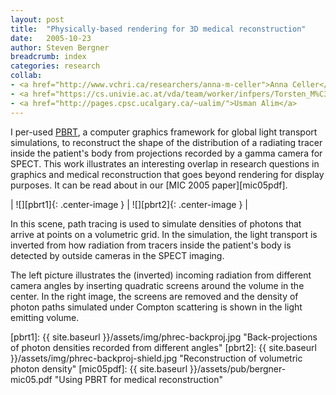 ```yaml
---
layout: post
title:  "Physically-based rendering for 3D medical reconstruction"
date:   2005-10-23
author: Steven Bergner
breadcrumb: index
categories: research
collab:
- <a href="http://www.vchri.ca/researchers/anna-m-celler">Anna Celler</a>
- <a href="https://cs.univie.ac.at/vda/team/worker/infpers/Torsten_M%C3%B6ller">Torsten M&ouml;ller</a>
- <a href="http://pages.cpsc.ucalgary.ca/~ualim/">Usman Alim</a>
---
```

I per-used [PBRT](http://www.pbrt.org/), a computer graphics framework for global light transport simulations, to reconstruct the shape of the distribution of a radiating tracer inside the patient's body from projections recorded by a gamma camera for SPECT. This work illustrates an interesting overlap in research questions in graphics and medical reconstruction that goes beyond rendering for display purposes.
It can be read about in our [MIC 2005 paper][mic05pdf].

| ![][pbrt1]{: .center-image } | ![][pbrt2]{: .center-image } |

In this scene, path tracing is used to simulate densities of photons that arrive at points on a volumetric grid. In the simulation, the light transport is inverted from how radiation from tracers inside the patient's body is detected by outside cameras in the SPECT imaging.

The left picture illustrates the (inverted) incoming radiation from different camera angles by inserting quadratic screens around the volume in the center. In the right image, the screens are removed and the density of photon paths simulated under Compton scattering is shown in the light emitting volume.

[pbrt1]: {{ site.baseurl }}/assets/img/phrec-backproj.jpg "Back-projections of photon densities recorded from different angles"
[pbrt2]: {{ site.baseurl }}/assets/img/phrec-backproj-shield.jpg "Reconstruction of volumetric photon density"
[mic05pdf]: {{ site.baseurl }}/assets/pub/bergner-mic05.pdf "Using PBRT for medical reconstruction"
